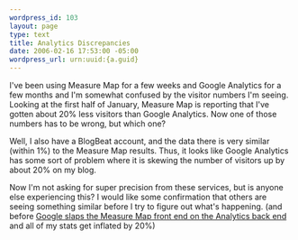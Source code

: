 ```yaml
--- 
wordpress_id: 103
layout: page
type: text
title: Analytics Discrepancies
date: 2006-02-16 17:53:00 -05:00
wordpress_url: urn:uuid:{a.guid}
---
```

<p>I've been using Measure Map for a few weeks and Google Analytics for a few months and I'm somewhat confused by the visitor numbers I'm seeing.  Looking at the first half of January, Measure Map is reporting that I've gotten about 20% less visitors than Google Analytics.  Now one of those numbers has to be wrong, but which one?</p>

<p>Well, I also have a BlogBeat account, and the data there is very similar (within 1%) to the Measure Map results.  Thus, it looks like Google Analytics has some sort of problem where it is skewing the number of visitors up by about 20% on my blog.  </p>

<p>Now I'm not asking for super precision from these services, but is anyone else experiencing this?  I would like some confirmation that others are seeing something similar before I try to figure out what's happening.  (and before <a href="http://www.techcrunch.com/2006/02/14/google-buys-measuremap/" title="Google Buys MeasureMap">Google slaps the Measure Map front end on the Analytics back end</a> and all of my stats get inflated by 20%)</p>
